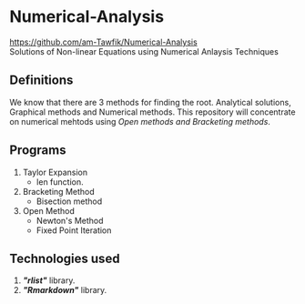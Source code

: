 # Numerical-Analysis
<https://github.com/am-Tawfik/Numerical-Analysis>
<br>
Solutions of Non-linear Equations using Numerical Anlaysis Techniques 
## Definitions
We know that there are 3 methods for finding the root. Analytical solutions, Graphical methods and Numerical methods. 
This repository will concentrate on numerical mehtods using _Open methods and Bracketing methods_. 
## Programs
1. Taylor Expansion
   - len function.
2. Bracketing Method
   - Bisection method
3. Open Method
   - Newton's Method
   - Fixed Point Iteration

## Technologies used 
1. ***"rlist"*** library. <!-- to get the output in a list to make it a dataframe.-->
2. ***"Rmarkdown"*** library.<!-- to put the codes as a notbook. -->
